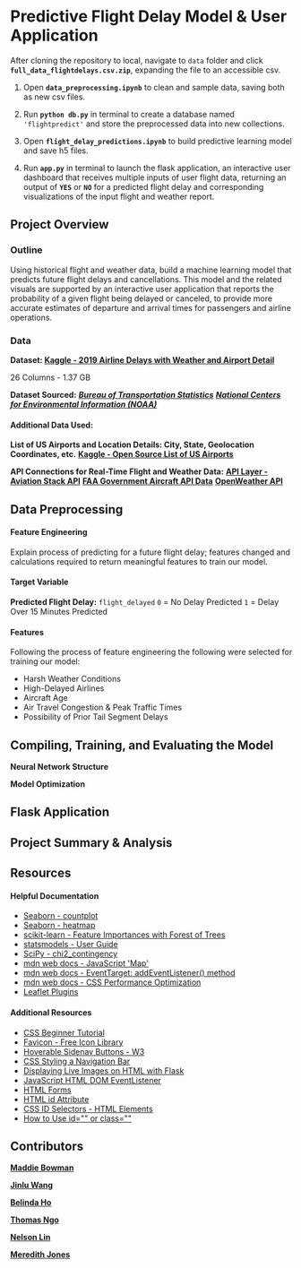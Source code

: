 # Predictive Flight Delay Model & User Application
After cloning the repository to local, navigate to `data` folder and click **`full_data_flightdelays.csv.zip`**, expanding the file to an accessible csv.
1. Open **`data_preprocessing.ipynb`** to clean and sample data, saving both as new csv files.

2. Run **`python db.py`** in terminal to create a database named `'flightpredict'` and store the preprocessed data into new collections.

3. Open **`flight_delay_predictions.ipynb`** to build predictive learning model and save h5 files.

4. Run **`app.py`** in terminal to launch the flask application, an interactive user dashboard that receives multiple inputs of user flight data, returning an output of **`YES`** or **`NO`** for a predicted flight delay and corresponding visualizations of the input flight and weather report. 



## Project Overview
### Outline 
Using historical flight and weather data, build a machine learning model that predicts future flight delays and cancellations. This model and the related visuals are supported by an interactive user application that reports the probability of a given flight being delayed or canceled, to provide more accurate estimates of departure and arrival times for passengers and airline operations. 

### Data
**Dataset: [Kaggle - 2019 Airline Delays with Weather and Airport Detail](https://www.kaggle.com/datasets/threnjen/2019-airline-delays-and-cancellations)**

26 Columns - 1.37 GB

**Dataset Sourced:** 
***[Bureau of Transportation Statistics](https://www.transtats.bts.gov/databases.asp?Z1qr_VQ=E&Z1qr_Qr5p=N8vn6v10&f7owrp6_VQF=D)***
***[National Centers for Environmental Information (NOAA)](https://www.ncdc.noaa.gov/cdo-web/datasets)***

#### Additional Data Used:

**List of US Airports and Location Details: City, State, Geolocation Coordinates, etc.**
**[Kaggle - Open Source List of US Airports](https://www.kaggle.com/datasets/aravindram11/list-of-us-airports)**

**API Connections for Real-Time Flight and Weather Data:**
**[API Layer - Aviation Stack API](https://apilayer.com/)**
**[FAA Government Aircraft API Data](https://apilayer.com/)**
**[OpenWeather API](https://openweathermap.org/)**

## Data Preprocessing
#### Feature Engineering
Explain process of predicting for a future flight delay; features changed and calculations required to return meaningful features to train our model.

#### Target Variable
**Predicted Flight Delay:** `flight_delayed`
`0` = No Delay Predicted
`1` = Delay Over 15 Minutes Predicted
#### **Features**
Following the process of feature engineering the following were selected for training our model:
* Harsh Weather Conditions
* High-Delayed Airlines
* Aircraft Age
* Air Travel Congestion & Peak Traffic Times
* Possibility of Prior Tail Segment Delays

## Compiling, Training, and Evaluating the Model
**Neural Network Structure**

**Model Optimization**

## Flask Application

## Project Summary & Analysis

## Resources
#### Helpful Documentation
- [Seaborn - countplot](https://seaborn.pydata.org/generated/seaborn.countplot.html)
- [Seaborn - heatmap](https://seaborn.pydata.org/generated/seaborn.heatmap.html)
- [scikit-learn - Feature Importances with Forest of Trees](https://scikit-learn.org/stable/auto_examples/ensemble/plot_forest_importances.html)
- [statsmodels - User Guide](https://www.statsmodels.org/stable/user-guide.html)
- [SciPy - chi2_contingency](https://docs.scipy.org/doc/scipy/reference/generated/scipy.stats.chi2_contingency.html)
- [mdn web docs - JavaScript 'Map'](https://developer.mozilla.org/en-US/docs/Web/JavaScript/Reference/Global_Objects/Map)
- [mdn web docs - EventTarget: addEventListener() method](https://developer.mozilla.org/en-US/docs/Web/API/EventTarget/)
- [mdn web docs -  CSS Performance Optimization](https://developer.mozilla.org/en-US/docs/Learn/Performance/CSS)
- [Leaflet Plugins](https://leafletjs.com/plugins.html)

#### Additional Resources
- [CSS Beginner Tutorial](https://www.htmldog.com/guides/css/beginner/)
- [Favicon - Free Icon Library](https://icons8.com/icons)
- [Hoverable Sidenav Buttons - W3](https://www.w3schools.com/howto/howto_css_sidenav_buttons.asp)
- [CSS Styling a Navigation Bar](https://codetheweb.blog/style-a-navigation-bar-css/)
- [Displaying Live Images on HTML with Flask](https://stackoverflow.com/questions/46785507/python-flask-display-image-on-a-html-page)
- [JavaScript HTML DOM EventListener](https://www.w3schools.com/js/js_htmldom_eventlistener.asp)
- [HTML Forms](https://www.w3schools.com/html/html_forms.asp)
- [HTML id Attribute](https://www.w3schools.com/html/html_id.asp)
- [CSS ID Selectors - HTML Elements](https://blog.hubspot.com/website/css-id#:~:text=A%20CSS%20ID%20selector%20uses,to%20the%20element%20in%20brackets.)
- [How to Use id="" or class=""](https://forum.freecodecamp.org/t/how-to-know-when-to-use-id-or-class/506353)


## Contributors
**[Maddie Bowman](https://github.com/maddiebowman)**

**[Jinlu Wang](https://github.com/moonsunkey)**

**[Belinda Ho](https://github.com/belindaho2828)**

**[Thomas Ngo](https://github.com/thomasjngo)**

**[Nelson Lin](https://github.com/birdforest)**

**[Meredith Jones](https://github.com/jonesmer)**
